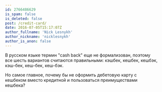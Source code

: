 ```yaml
---
id: 2766486629
is_spam: false
is_deleted: false
post: /credit-card/
date: 2016-07-05T15:17:07Z
author_fullname: 'Nick Lesnykh'
author_nickname: 'nicklesnykh'
author_is_anon: false
---
```


<p>В русском языке термин "cash back" еще не формализован, поэтому все шесть вариантов считаются правильными: кэшбек, кешбек, кешбэк, кэш-бек, кеш-бек, кеш-бэк.</p><p>Но самое главное, почему бы не оформить дебетовую карту с кешбеком вместо кредитной и пользоваться преимуществами кешбека?</p>

